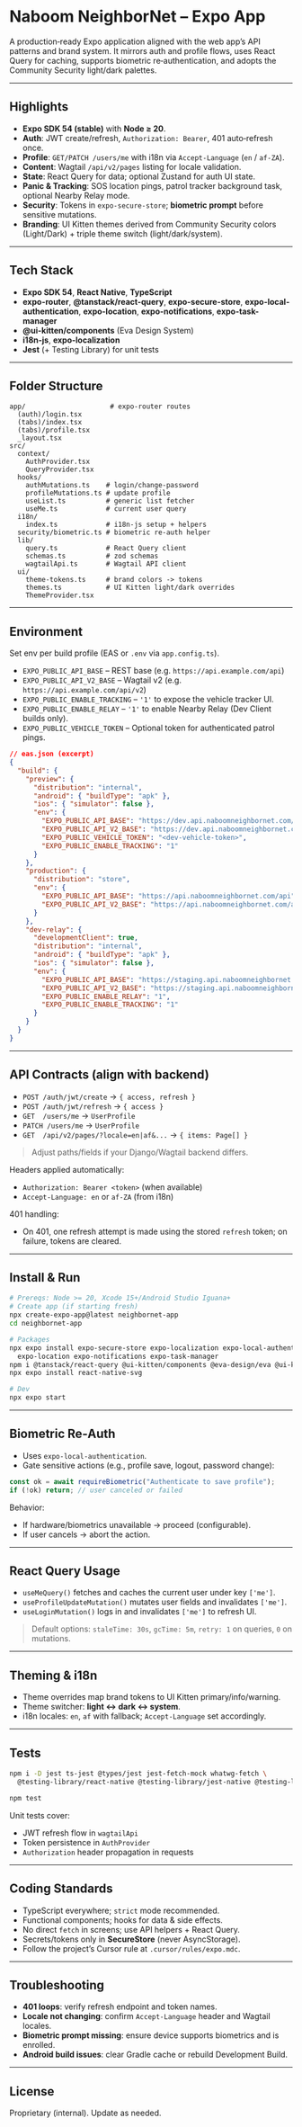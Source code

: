 # Naboom NeighborNet – Expo App

A production‑ready Expo application aligned with the web app’s API patterns and brand system. It mirrors auth and profile flows, uses React Query for caching, supports biometric re‑authentication, and adopts the Community Security light/dark palettes.

---

## Highlights

* **Expo SDK 54 (stable)** with **Node ≥ 20**.
* **Auth**: JWT create/refresh, `Authorization: Bearer`, 401 auto‑refresh once.
* **Profile**: `GET/PATCH /users/me` with i18n via `Accept-Language` (`en` / `af-ZA`).
* **Content**: Wagtail `/api/v2/pages` listing for locale validation.
* **State**: React Query for data; optional Zustand for auth UI state.
* **Panic & Tracking**: SOS location pings, patrol tracker background task, optional Nearby Relay mode.
* **Security**: Tokens in `expo-secure-store`; **biometric prompt** before sensitive mutations.
* **Branding**: UI Kitten themes derived from Community Security colors (Light/Dark) + triple theme switch (light/dark/system).

---

## Tech Stack

* **Expo SDK 54**, **React Native**, **TypeScript**
* **expo-router**, **@tanstack/react-query**, **expo-secure-store**, **expo-local-authentication**, **expo-location**, **expo-notifications**, **expo-task-manager**
* **@ui-kitten/components** (Eva Design System)
* **i18n-js**, **expo-localization**
* **Jest** (+ Testing Library) for unit tests

---

## Folder Structure

```
app/                     # expo-router routes
  (auth)/login.tsx
  (tabs)/index.tsx
  (tabs)/profile.tsx
  _layout.tsx
src/
  context/
    AuthProvider.tsx
    QueryProvider.tsx
  hooks/
    authMutations.ts    # login/change-password
    profileMutations.ts # update profile
    useList.ts          # generic list fetcher
    useMe.ts            # current user query
  i18n/
    index.ts            # i18n-js setup + helpers
  security/biometric.ts # biometric re-auth helper
  lib/
    query.ts            # React Query client
    schemas.ts          # zod schemas
    wagtailApi.ts       # Wagtail API client
  ui/
    theme-tokens.ts     # brand colors -> tokens
    themes.ts           # UI Kitten light/dark overrides
    ThemeProvider.tsx
```

---

## Environment

Set env per build profile (EAS or `.env` via `app.config.ts`).

* `EXPO_PUBLIC_API_BASE` – REST base (e.g. `https://api.example.com/api`)
* `EXPO_PUBLIC_API_V2_BASE` – Wagtail v2 (e.g. `https://api.example.com/api/v2`)
* `EXPO_PUBLIC_ENABLE_TRACKING` – `'1'` to expose the vehicle tracker UI.
* `EXPO_PUBLIC_ENABLE_RELAY` – `'1'` to enable Nearby Relay (Dev Client builds only).
* `EXPO_PUBLIC_VEHICLE_TOKEN` – Optional token for authenticated patrol pings.

```json
// eas.json (excerpt)
{
  "build": {
    "preview": {
      "distribution": "internal",
      "android": { "buildType": "apk" },
      "ios": { "simulator": false },
      "env": {
        "EXPO_PUBLIC_API_BASE": "https://dev.api.naboomneighbornet.com/api",
        "EXPO_PUBLIC_API_V2_BASE": "https://dev.api.naboomneighbornet.com/api/v2",
        "EXPO_PUBLIC_VEHICLE_TOKEN": "<dev-vehicle-token>",
        "EXPO_PUBLIC_ENABLE_TRACKING": "1"
      }
    },
    "production": {
      "distribution": "store",
      "env": {
        "EXPO_PUBLIC_API_BASE": "https://api.naboomneighbornet.com/api",
        "EXPO_PUBLIC_API_V2_BASE": "https://api.naboomneighbornet.com/api/v2"
      }
    },
    "dev-relay": {
      "developmentClient": true,
      "distribution": "internal",
      "android": { "buildType": "apk" },
      "ios": { "simulator": false },
      "env": {
        "EXPO_PUBLIC_API_BASE": "https://staging.api.naboomneighbornet.com/api",
        "EXPO_PUBLIC_API_V2_BASE": "https://staging.api.naboomneighbornet.com/api/v2",
        "EXPO_PUBLIC_ENABLE_RELAY": "1",
        "EXPO_PUBLIC_ENABLE_TRACKING": "1"
      }
    }
  }
}
```

---

## API Contracts (align with backend)

* `POST /auth/jwt/create` → `{ access, refresh }`
* `POST /auth/jwt/refresh` → `{ access }`
* `GET  /users/me` → `UserProfile`
* `PATCH /users/me` → `UserProfile`
* `GET  /api/v2/pages/?locale=en|af&...` → `{ items: Page[] }`

> Adjust paths/fields if your Django/Wagtail backend differs.

Headers applied automatically:

* `Authorization: Bearer <token>` (when available)
* `Accept-Language: en` or `af-ZA` (from i18n)

401 handling:

* On 401, one refresh attempt is made using the stored `refresh` token; on failure, tokens are cleared.

---

## Install & Run

```bash
# Prereqs: Node >= 20, Xcode 15+/Android Studio Iguana+
# Create app (if starting fresh)
npx create-expo-app@latest neighbornet-app
cd neighbornet-app

# Packages
npx expo install expo-secure-store expo-localization expo-local-authentication \
  expo-location expo-notifications expo-task-manager
npm i @tanstack/react-query @ui-kitten/components @eva-design/eva @ui-kitten/eva-icons i18n-js zustand
npx expo install react-native-svg

# Dev
npx expo start
```

---

## Biometric Re‑Auth

* Uses `expo-local-authentication`.
* Gate sensitive actions (e.g., profile save, logout, password change):

```ts
const ok = await requireBiometric("Authenticate to save profile");
if (!ok) return; // user canceled or failed
```

Behavior:

* If hardware/biometrics unavailable → proceed (configurable).
* If user cancels → abort the action.

---

## React Query Usage

* `useMeQuery()` fetches and caches the current user under key `['me']`.
* `useProfileUpdateMutation()` mutates user fields and invalidates `['me']`.
* `useLoginMutation()` logs in and invalidates `['me']` to refresh UI.

> Default options: `staleTime: 30s`, `gcTime: 5m`, `retry: 1` on queries, `0` on mutations.

---

## Theming & i18n

* Theme overrides map brand tokens to UI Kitten primary/info/warning.
* Theme switcher: **light ↔ dark ↔ system**.
* i18n locales: `en`, `af` with fallback; `Accept-Language` set accordingly.

---

## Tests

```bash
npm i -D jest ts-jest @types/jest jest-fetch-mock whatwg-fetch \
  @testing-library/react-native @testing-library/jest-native @testing-library/react-hooks

npm test
```

Unit tests cover:

* JWT refresh flow in `wagtailApi`
* Token persistence in `AuthProvider`
* `Authorization` header propagation in requests

---

## Coding Standards

* TypeScript everywhere; `strict` mode recommended.
* Functional components; hooks for data & side effects.
* No direct `fetch` in screens; use API helpers + React Query.
* Secrets/tokens only in **SecureStore** (never AsyncStorage).
* Follow the project’s Cursor rule at `.cursor/rules/expo.mdc`.

---

## Troubleshooting

* **401 loops**: verify refresh endpoint and token names.
* **Locale not changing**: confirm `Accept-Language` header and Wagtail locales.
* **Biometric prompt missing**: ensure device supports biometrics and is enrolled.
* **Android build issues**: clear Gradle cache or rebuild Development Build.

---

## License

Proprietary (internal). Update as needed.
